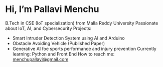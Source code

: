 # Hi, I’m Pallavi Menchu
 B.Tech in CSE (IoT specialization) from Malla Reddy University
 Passionate about IoT, AI, and Cybersecurity
 Projects:
  - Smart Intruder Detection System using AI and Arduino
  - Obstacle Avoiding Vehicle (Published Paper)
  - Generative AI foe sports performance and injury prevention
 Currently learning: Python and Front End
 How to reach me: menchupallavi@gmail.com

